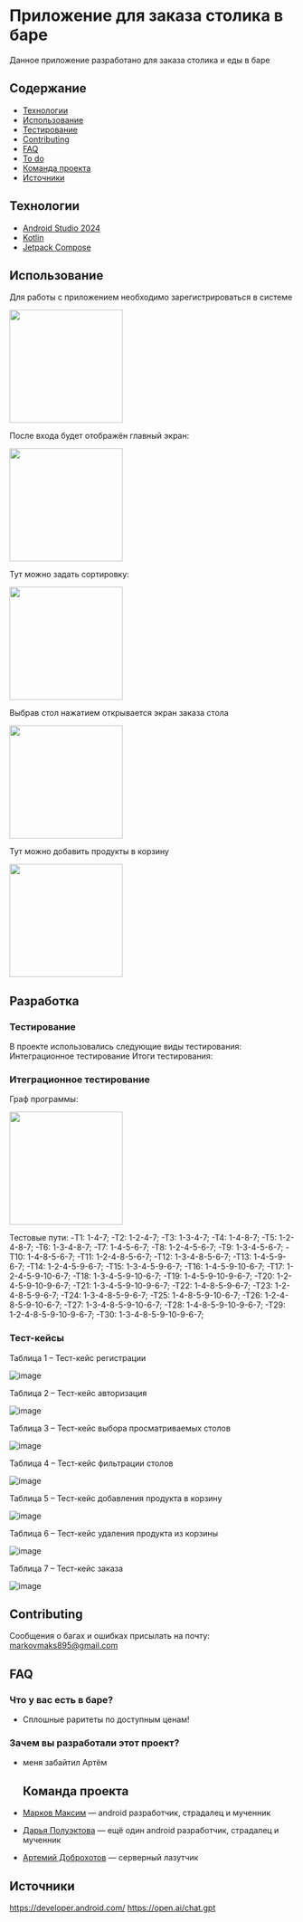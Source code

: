 # Приложение для заказа столика в баре
Данное приложение разработано для заказа столика и еды в баре

## Содержание
- [Технологии](##технологии)
- [Использование](#использование)
- [Тестирование](#тестирование)
- [Contributing](#contributing)
- [FAQ](#faq)
- [To do](#to-do)
- [Команда проекта](#команда-проекта)
- [Источники](#источники)

## Технологии
- [Android Studio 2024](https://developer.android.com/studio)
- [Kotlin](https://kotlinlang.org/)
- [Jetpack Compose](https://www.jetbrains.com/ru-ru/lp/compose-multiplatform/)

## Использование
Для работы с приложением необходимо зарегистрироваться в системе 

<img src="https://github.com/orderyoo/maximbar/assets/122743400/c00a649c-21fc-4380-8003-1731467b13ee" width="200" />

После входа будет отображён главный экран:

<img src="https://github.com/orderyoo/maximbar/assets/122743400/ca53c678-f629-4889-ba85-04838aa669c8" width="200" />


Тут можно задать сортировку:

<img src="https://github.com/orderyoo/maximbar/assets/122743400/5810cefa-0526-46e3-be09-9eb76badefd4" width="200" />


Выбрав стол нажатием открывается экран заказа стола

<img src="https://github.com/orderyoo/maximbar/assets/122743400/d69a91ab-9a6f-4d52-b601-cc5be4e8ab91" width="200" />


Тут можно добавить продукты в корзину

<img src="https://github.com/orderyoo/maximbar/assets/122743400/e7e3d0ec-daf4-491f-93e1-2c15da38d8ed" width="200" />

## Разработка
### Тестирование
В проекте использовались следующие виды тестирования: Интеграционное тестирование 
Итоги тестирования:
### Итеграционное тестирование 

Граф программы:

<img src="https://github.com/orderyoo/maximbar/assets/122743400/f3d91136-9b98-4b7a-8195-41c0a039e8ee" width="200" />

Тестовые пути:
-T1:	 1-4-7;
-T2:	 1-2-4-7;
-T3:	 1-3-4-7;
-T4:	 1-4-8-7;
-T5:	 1-2-4-8-7;
-T6:	 1-3-4-8-7;
-T7:	 1-4-5-6-7;
-T8:	 1-2-4-5-6-7;
-T9:	 1-3-4-5-6-7;
-T10:	 1-4-8-5-6-7;
-T11:	 1-2-4-8-5-6-7;
-T12:	 1-3-4-8-5-6-7;
-T13:	 1-4-5-9-6-7;
-T14:	 1-2-4-5-9-6-7;
-T15:	 1-3-4-5-9-6-7;
-T16:	 1-4-5-9-10-6-7;
-T17:	 1-2-4-5-9-10-6-7;
-T18:	 1-3-4-5-9-10-6-7;
-T19:	 1-4-5-9-10-9-6-7;
-T20:	 1-2-4-5-9-10-9-6-7;
-T21:	 1-3-4-5-9-10-9-6-7;
-T22:	 1-4-8-5-9-6-7;
-T23:	 1-2-4-8-5-9-6-7;
-T24:	 1-3-4-8-5-9-6-7;
-T25:	 1-4-8-5-9-10-6-7;
-T26:	 1-2-4-8-5-9-10-6-7;
-T27:	 1-3-4-8-5-9-10-6-7;
-T28:	 1-4-8-5-9-10-9-6-7;
-T29:	 1-2-4-8-5-9-10-9-6-7;
-T30:	 1-3-4-8-5-9-10-9-6-7;

### Тест-кейсы

Таблица 1 – Тест-кейс регистрации

![image](https://github.com/orderyoo/maximbar/assets/122743400/e06d4783-07fe-4666-84e8-24ea2f988527)

Таблица 2 – Тест-кейс авторизация 

![image](https://github.com/orderyoo/maximbar/assets/122743400/6242695e-35c4-42c0-bdbc-19b217831b05)

Таблица 3 – Тест-кейс выбора просматриваемых столов

![image](https://github.com/orderyoo/maximbar/assets/122743400/7da1c3b4-30df-40d7-9787-8edf7fb13f1d)

Таблица 4 – Тест-кейс фильтрации столов

![image](https://github.com/orderyoo/maximbar/assets/122743400/7f700648-8627-49bb-a1ce-e15d87e288ed)

Таблица 5 – Тест-кейс добавления продукта в корзину

![image](https://github.com/orderyoo/maximbar/assets/122743400/a928c2da-c5c3-4f78-bf35-6f522c49cbf2)

Таблица 6 – Тест-кейс удаления продукта из корзины

![image](https://github.com/orderyoo/maximbar/assets/122743400/2c4f9b0f-4cb2-414a-bac6-deb5c44ed435)

Таблица 7 – Тест-кейс заказа

![image](https://github.com/orderyoo/maximbar/assets/122743400/18c4ee26-94bc-4452-812c-301bbff25aa0)

## Contributing
Сообщения о багах и ошибках присылать на почту: markovmaks895@gmail.com

## FAQ 
### Что у вас есть в баре?
- Сплошные раритеты по доступным ценам!
### Зачем вы разработали этот проект?
- меня забайтил Артём

  ## Команда проекта
- [Марков Максим](https://t.me/order_yo) — android разработчик, страдалец и мученник
- [Дарья Полуэктова](https://t.me/Sychugun) — ещё один android разработчик, страдалец и мученник
- [Артемий Доброхотов](https://t.me/ArtikDemonik) — серверный лазутчик

## Источники 

https://developer.android.com/
https://open.ai/chat.gpt






